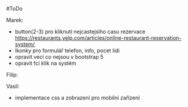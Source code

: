 #ToDo

Marek:
 - button(2-3) pro kliknutí nejcastejsiho casu rezervace <https://restaurants.yelp.com/articles/online-restaurant-reservation-system/>
 - Ikonky pro formulář telefon, info, pocet lidi 
 - opravit veci co nejsou v bootstrap 5
 - opravit fci klik na systém

Filip:


Vasil:
 - implementace css a zobrazení pro mobilní zařízení 